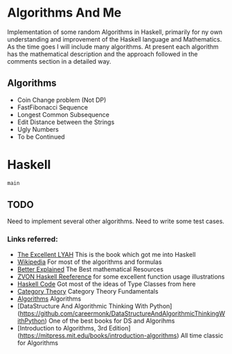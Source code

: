 # Algorithms And Me

Implementation of some random Algorithms in Haskell, primarily for ny own understanding and improvement of the Haskell language and Mathematics. As the time goes Ι will include many algorithms. At present each algorithm has the mathematical description and the approach followed in the comments section in a detailed way.

## Algorithms
* Coin Change problem (Not DP)
* FastFibonacci Sequence
* Longest Common Subsequence
* Edit Distance between the Strings
* Ugly Numbers
* To be Continued

# Haskell
```haskell
main
```

## TODO
Need to implement several other algorithms.
Need to write some test cases.

### Links referred:
 * [The Excellent LYAH](http://learnyouahaskell.com) This is the book which got me into Haskell
 * [Wikipedia](http://wikipedia.org) For most of the algorithms and formulas
 * [Better Explained](http://betterexplained.com/) The Best mathematical Resources
 * [ZVON Haskell Reeference](http://zvon.org/comp/r/ref-Haskell.html) for some excellent function usage illustrations
 * [Haskell Code](https://hackage.haskell.org/) Got most of the ideas of Type Classes from here
 * [Category Theory](http://yogsototh.github.io/Category-Theory-Presentation/) Category Theory Fundamentals
 * [Algorithms](https://sites.google.com/site/algoxy/home) Algorithms
 * [DataStructure And Algorithmic Thinking With Python] (https://github.com/careermonk/DataStructureAndAlgorithmicThinkingWithPython) One of the best books for DS and Algorihms
 * [Introduction to Algorithms, 3rd Edition] (https://mitpress.mit.edu/books/introduction-algorithms) All time classic for Algorithms
